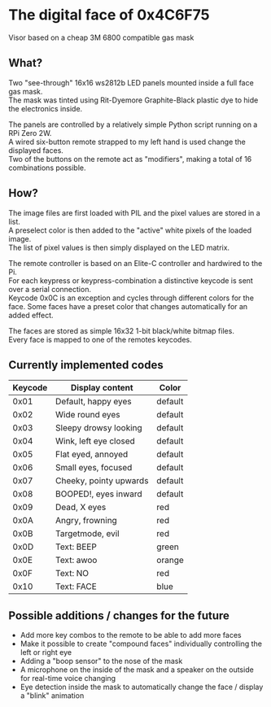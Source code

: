 # The digital face of 0x4C6F75

Visor based on a cheap 3M 6800 compatible gas mask

## What?

Two "see-through" 16x16 ws2812b LED panels mounted inside a full face gas mask.  
The mask was tinted using Rit-Dyemore Graphite-Black plastic dye to hide the electronics inside.  

The panels are controlled by a relatively simple Python script running on a RPi Zero 2W.  
A wired six-button remote strapped to my left hand is used change the displayed faces.  
Two of the buttons on the remote act as "modifiers", making a total of 16 combinations possible.  

## How?

The image files are first loaded with PIL and the pixel values are stored in a list.  
A preselect color is then added to the "active" white pixels of the loaded image.  
The list of pixel values is then simply displayed on the LED matrix.  

The remote controller is based on an Elite-C controller and hardwired to the Pi.  
For each keypress or keypress-combination a distinctive keycode is sent over a serial connection.  
Keycode 0x0C is an exception and cycles through different colors for the face.
Some faces have a preset color that changes automatically for an added effect.

The faces are stored as simple 16x32 1-bit black/white bitmap files.  
Every face is mapped to one of the remotes keycodes.  

## Currently implemented codes

 |Keycode|Display content|Color|
 |-|-|-|
 |0x01|Default, happy eyes|default|
 |0x02|Wide round eyes|default|
 |0x03|Sleepy drowsy looking|default|
 |0x04|Wink, left eye closed|default|
 |0x05|Flat eyed, annoyed|default|
 |0x06|Small eyes, focused|default|
 |0x07|Cheeky, pointy upwards|default|
 |0x08|BOOPED!, eyes inward|default|
 |0x09|Dead, X eyes|red|
 |0x0A|Angry, frowning|red|
 |0x0B|Targetmode, evil|red|
 |0x0D|Text: BEEP|green|
 |0x0E|Text: awoo|orange|
 |0x0F|Text: NO|red|
 |0x10|Text: FACE|blue|


## Possible additions / changes for the future

 - Add more key combos to the remote to be able to add more faces
 - Make it possible to create "compound faces" individually controlling the left or right eye
 - Adding a "boop sensor" to the nose of the mask
 - A microphone on the inside of the mask and a speaker on the outside for real-time voice changing
 - Eye detection inside the mask to automatically change the face / display a "blink" animation
